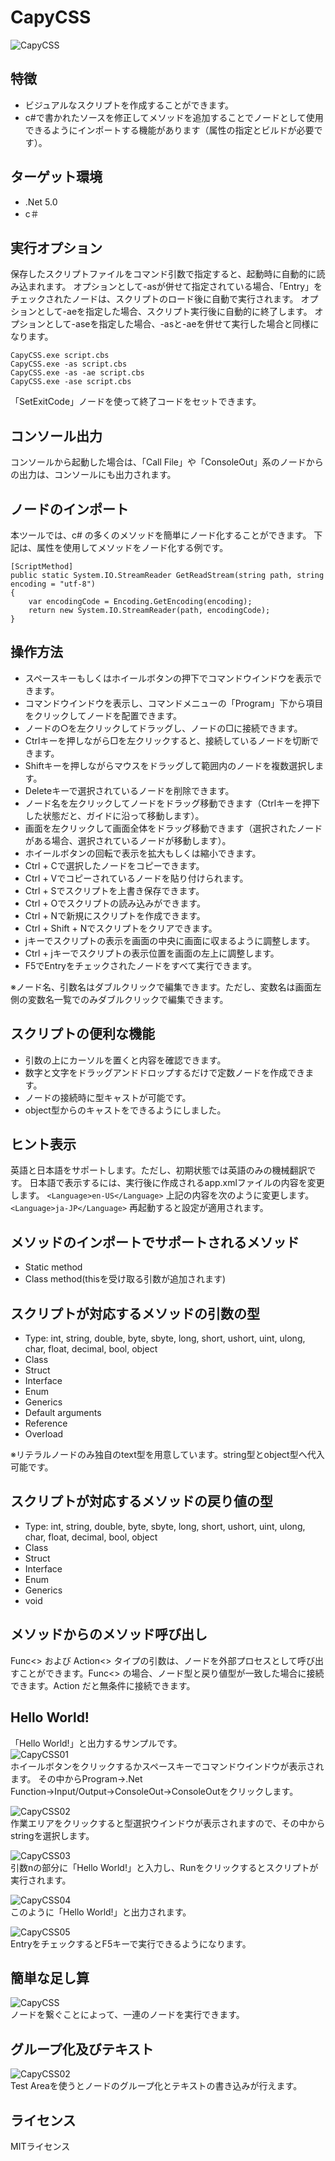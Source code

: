 # CapyCSS
![CapyCSS](https://user-images.githubusercontent.com/63950487/99184540-e5d56300-2786-11eb-8868-dd06a950d7d6.png)

## 特徴
* ビジュアルなスクリプトを作成することができます。
* c#で書かれたソースを修正してメソッドを追加することでノードとして使用できるようにインポートする機能があります（属性の指定とビルドが必要です）。

## ターゲット環境
* .Net 5.0
* c＃

## 実行オプション
保存したスクリプトファイルをコマンド引数で指定すると、起動時に自動的に読み込まれます。
オプションとして-asが併せて指定されている場合、「Entry」をチェックされたノードは、スクリプトのロード後に自動で実行されます。
オプションとして-aeを指定した場合、スクリプト実行後に自動的に終了します。
オプションとして-aseを指定した場合、-asと-aeを併せて実行した場合と同様になります。
```
CapyCSS.exe script.cbs
CapyCSS.exe -as script.cbs
CapyCSS.exe -as -ae script.cbs
CapyCSS.exe -ase script.cbs
```
「SetExitCode」ノードを使って終了コードをセットできます。

## コンソール出力

コンソールから起動した場合は、「Call File」や「ConsoleOut」系のノードからの出力は、コンソールにも出力されます。

## ノードのインポート
本ツールでは、c# の多くのメソッドを簡単にノード化することができます。
下記は、属性を使用してメソッドをノード化する例です。
```
[ScriptMethod]
public static System.IO.StreamReader GetReadStream(string path, string encoding = "utf-8")
{
    var encodingCode = Encoding.GetEncoding(encoding);
    return new System.IO.StreamReader(path, encodingCode);
}
```

## 操作方法
* スペースキーもしくはホイールボタンの押下でコマンドウインドウを表示できます。
* コマンドウインドウを表示し、コマンドメニューの「Program」下から項目をクリックしてノードを配置できます。
* ノードの○を左クリックしてドラッグし、ノードの□に接続できます。
* Ctrlキーを押しながら□を左クリックすると、接続しているノードを切断できます。
* Shiftキーを押しながらマウスをドラッグして範囲内のノードを複数選択します。
* Deleteキーで選択されているノードを削除できます。
* ノード名を左クリックしてノードをドラッグ移動できます（Ctrlキーを押下した状態だと、ガイドに沿って移動します）。
* 画面を左クリックして画面全体をドラッグ移動できます（選択されたノードがある場合、選択されているノードが移動します）。
* ホイールボタンの回転で表示を拡大もしくは縮小できます。
* Ctrl + Cで選択したノードをコピーできます。
* Ctrl + Vでコピーされているノードを貼り付けられます。
* Ctrl + Sでスクリプトを上書き保存できます。
* Ctrl + Oでスクリプトの読み込みができます。
* Ctrl + Nで新規にスクリプトを作成できます。
* Ctrl + Shift + Nでスクリプトをクリアできます。
* jキーでスクリプトの表示を画面の中央に画面に収まるように調整します。
* Ctrl + jキーでスクリプトの表示位置を画面の左上に調整します。
* F5でEntryをチェックされたノードをすべて実行できます。

※ノード名、引数名はダブルクリックで編集できます。ただし、変数名は画面左側の変数名一覧でのみダブルクリックで編集できます。

## スクリプトの便利な機能
* 引数の上にカーソルを置くと内容を確認できます。
* 数字と文字をドラッグアンドドロップするだけで定数ノードを作成できます。
* ノードの接続時に型キャストが可能です。
* object型からのキャストをできるようにしました。

## ヒント表示
英語と日本語をサポートします。ただし、初期状態では英語のみの機械翻訳です。
日本語で表示するには、実行後に作成されるapp.xmlファイルの内容を変更します。
```<Language>en-US</Language>```
上記の内容を次のように変更します。
```<Language>ja-JP</Language>```
再起動すると設定が適用されます。

## メソッドのインポートでサポートされるメソッド
* Static method
* Class method(thisを受け取る引数が追加されます)

## スクリプトが対応するメソッドの引数の型
* Type: int, string, double, byte, sbyte, long, short, ushort, uint, ulong, char, float, decimal, bool, object
* Class
* Struct
* Interface
* Enum
* Generics
* Default arguments
* Reference
* Overload

※リテラルノードのみ独自のtext型を用意しています。string型とobject型へ代入可能です。

## スクリプトが対応するメソッドの戻り値の型
* Type: int, string, double, byte, sbyte, long, short, ushort, uint, ulong, char, float, decimal, bool, object
* Class
* Struct
* Interface
* Enum
* Generics
* void

## メソッドからのメソッド呼び出し
Func<> および Action<> タイプの引数は、ノードを外部プロセスとして呼び出すことができます。Func<> の場合、ノード型と戻り値型が一致した場合に接続できます。Action だと無条件に接続できます。

## Hello World!
「Hello World!」と出力するサンプルです。<br>
![CapyCSS01](https://user-images.githubusercontent.com/63950487/97863495-6f7a3f00-1d4a-11eb-9ef4-0017be21d13e.png)
<br>ホイールボタンをクリックするかスペースキーでコマンドウインドウが表示されます。
その中からProgram→.Net Function→Input/Output→ConsoleOut→ConsoleOutをクリックします。

![CapyCSS02](https://user-images.githubusercontent.com/63950487/97861283-d4cc3100-1d46-11eb-9aed-1bf981d57ad3.png)
<br>作業エリアをクリックすると型選択ウインドウが表示されますので、その中からstringを選択します。

![CapyCSS03](https://user-images.githubusercontent.com/63950487/97861311-deee2f80-1d46-11eb-8352-ef904e6d8818.png)
<br>引数nの部分に「Hello World!」と入力し、Runをクリックするとスクリプトが実行されます。

![CapyCSS04](https://user-images.githubusercontent.com/63950487/97861328-e7df0100-1d46-11eb-9f44-2c72d97f86a1.png)
<br>このように「Hello World!」と出力されます。

![CapyCSS05](https://user-images.githubusercontent.com/63950487/97861338-eca3b500-1d46-11eb-8c6e-5cc957366621.png)
<br>EntryをチェックするとF5キーで実行できるようになります。

## 簡単な足し算

![CapyCSS](https://user-images.githubusercontent.com/63950487/98212435-ef8ce880-1f86-11eb-9e4b-d2a6612d86ac.gif)
<br>ノードを繋ぐことによって、一連のノードを実行できます。

## グループ化及びテキスト

![CapyCSS02](https://user-images.githubusercontent.com/63950487/98465611-6b986200-220d-11eb-8184-bd8b6a2e9bca.gif)
<br>Test Areaを使うとノードのグループ化とテキストの書き込みが行えます。

## ライセンス
MITライセンス

